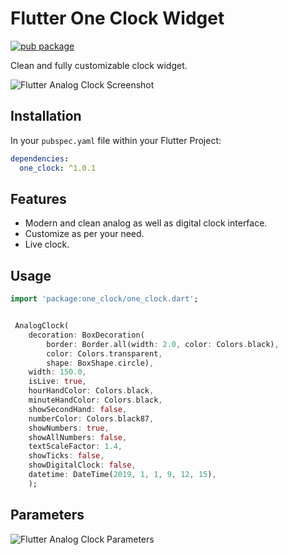 # Flutter One Clock Widget
[![pub package](https://img.shields.io/pub/v/analog_clock.svg)](https://pub.dartlang.org/packages/analog_clock)

Clean and fully customizable clock widget.

![Flutter Analog Clock Screenshot](https://github.com/furkantektas/analog_clock/raw/master/doc/sample_screenshot.png?raw=true)


## Installation

In your `pubspec.yaml` file within your Flutter Project:

```yaml
dependencies:
  one_clock: ^1.0.1
```

## Features

- Modern and clean analog as well as digital clock interface.
- Customize as per your need.
- Live clock.

## Usage

```dart
import 'package:one_clock/one_clock.dart';


 AnalogClock(
	decoration: BoxDecoration(
	    border: Border.all(width: 2.0, color: Colors.black),
	    color: Colors.transparent,
	    shape: BoxShape.circle),
	width: 150.0,
	isLive: true,
	hourHandColor: Colors.black,
	minuteHandColor: Colors.black,
	showSecondHand: false,
	numberColor: Colors.black87,
	showNumbers: true,
	showAllNumbers: false,
	textScaleFactor: 1.4,
	showTicks: false,
	showDigitalClock: false,
	datetime: DateTime(2019, 1, 1, 9, 12, 15),
	);
``` 

## Parameters


![Flutter Analog Clock Parameters](https://github.com/furkantektas/analog_clock/raw/master/doc/visual_doc.png?raw=true)


